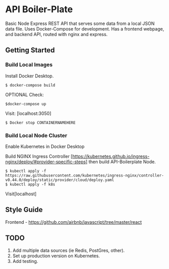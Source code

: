 # API Boiler-Plate
Basic Node Express REST API that serves some data from a local JSON data file. Uses Docker-Compose for development. Has a frontend webpage, and backend API, routed with nginx and express.

## Getting Started
### Build Local Images
Install Docker Desktop.
```
$ docker-compose build
```
OPTIONAL Check:
``` 
$docker-compose up
```
Visit: [localhost:3050]
```
$ Docker stop CONTAINERNAMEHERE
```
### Build Local Node Cluster
Enable Kubernetes in Docker Desktop

Build NGINX Ingress Controller [https://kubernetes.github.io/ingress-nginx/deploy/#provider-specific-steps] then build API-Boilerplate Node.
```
$ kubectl apply -f https://raw.githubusercontent.com/kubernetes/ingress-nginx/controller-v0.44.0/deploy/static/provider/cloud/deploy.yaml
$ kubectl apply -f k8s
```
Visit[localhost]

## Style Guide
Frontend - https://github.com/airbnb/javascript/tree/master/react

## TODO
1. Add multiple data sources (ie Redis, PostGres, other).
2. Set up production version on Kubernetes.
3. Add testing.
